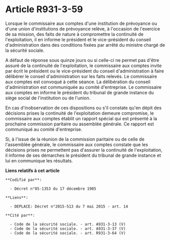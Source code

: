 # Article R931-3-59

Lorsque le commissaire aux comptes d'une institution de prévoyance ou d'une union d'institutions de prévoyance relève, à
l'occasion de l'exercice de sa mission, des faits de nature à compromettre la continuité de l'exploitation, il en informe le
président et le vice-président du conseil d'administration dans des conditions fixées par arrêté du ministre chargé de la
sécurité sociale.

A défaut de réponse sous quinze jours ou si celle-ci ne permet pas d'être assuré de la continuité de l'exploitation, le
commissaire aux comptes invite par écrit le président ou le vice-président du conseil d'administration à faire délibérer le
conseil d'administration sur les faits relevés. Le commissaire aux comptes est convoqué à cette séance. La délibération du
conseil d'administration est communiquée au comité d'entreprise. Le commissaire aux comptes en informe le président du
tribunal de grande instance du siège social de l'institution ou de l'union.

En cas d'inobservation de ces dispositions ou s'il constate qu'en dépit des décisions prises la continuité de l'exploitation
demeure compromise, le commissaire aux comptes établit un rapport spécial qui est présenté à la prochaine commission
paritaire ou assemblée générale. Ce rapport est communiqué au comité d'entreprise.

Si, à l'issue de la réunion de la commission paritaire ou de celle de l'assemblée générale, le commissaire aux comptes
constate que les décisions prises ne permettent pas d'assurer la continuité de l'exploitation, il informe de ses démarches le
président du tribunal de grande instance et lui en communique les résultats.

**Liens relatifs à cet article**

	**Codifié par**:

	  - Décret n°85-1353 du 17 décembre 1985

	**Liens**:

	  - DEPLACE: Décret n°2015-513 du 7 mai 2015 - art. 14

	**Cité par**:

	  - Code de la sécurité sociale. - art. A931-3-13 (V)
	  - Code de la sécurité sociale. - art. A931-3-37 (V)
	  - Code de la sécurité sociale. - art. R931-3-64 (V)
